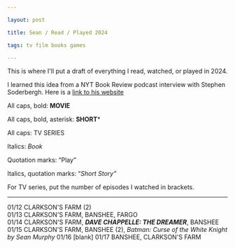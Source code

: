 ```yaml
---

layout: post

title: Sean / Read / Played 2024

tags: tv film books games

---
```

This is where I'll put a draft of everything I read, watched, or played in 2024.

I learned this idea from a NYT Book Review podcast interview with Stephen Soderbergh. Here is a [link to his website](https://extension765.com/blogs/soderblog/seen-read-2023)

All caps, bold: **MOVIE**

All caps, bold, asterisk: **SHORT***

All caps: TV SERIES

Italics: _Book_

Quotation marks: “Play”

Italics, quotation marks: “_Short Story”_

For TV series, put the number of episodes I watched in brackets. 

---
01/12 CLARKSON'S FARM (2)\
01/13 CLARKSON'S FARM, BANSHEE, FARGO\
01/14 CLARKSON'S FARM, ***DAVE CHAPPELLE: THE DREAMER***, BANSHEE\
01/15 CLARKSON'S FARM, BANSHEE (2), _Batman: Curse of the White Knight by Sean Murphy_
01/16 [blank]
01/17 BANSHEE, CLARKSON'S FARM